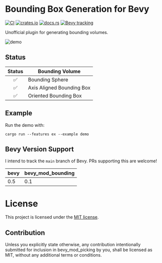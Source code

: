 # Bounding Box Generation for Bevy

[![CI](https://github.com/aevyrie/bevy_mod_bounding/workflows/CI/badge.svg?branch=master)](https://github.com/aevyrie/bevy_mod_bounding/actions?query=workflow%3A%22CI%22+branch%3Amaster)
[![crates.io](https://img.shields.io/crates/v/bevy_mod_bounding)](https://crates.io/crates/bevy_mod_bounding)
[![docs.rs](https://docs.rs/bevy_mod_bounding/badge.svg)](https://docs.rs/bevy_mod_bounding)
[![Bevy tracking](https://img.shields.io/badge/Bevy%20tracking-main-lightblue)](https://github.com/bevyengine/bevy/blob/main/docs/plugins_guidelines.md#main-branch-tracking)

Unofficial plugin for generating bounding volumes.

![demo](https://user-images.githubusercontent.com/2632925/114147530-a4785800-98cd-11eb-9395-7a0522e117a2.gif)

## Status

| Status | Bounding Volume |
|:-:|----------------------------|
| ✅ | Bounding Sphere            |
| ✅ | Axis Aligned Bounding Box  |
| ✅ | Oriented Bounding Box      |

## Example

Run the demo with:

```shell
cargo run --features ex --example demo
```

## Bevy Version Support

I intend to track the `main` branch of Bevy. PRs supporting this are welcome! 

|bevy|bevy_mod_bounding|
|---|---|
|0.5|0.1|

# License

This project is licensed under the [MIT license](https://github.com/aevyrie/bevy_mod_bounding/blob/master/LICENSE).

## Contribution

Unless you explicitly state otherwise, any contribution intentionally submitted for inclusion in bevy_mod_picking by you, shall be licensed as MIT, without any additional terms or conditions.
